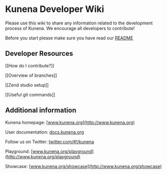 # Kunena Developer Wiki

Please use this wiki to share any information related to the development process of Kunena. We encourage all developers to contribute!

Before you start please make sure you have read our [README](https://github.com/Kunena/Kunena/blob/master/README.markdown)

## Developer Resources

[[How do I contribute?]]

[[Overview of branches]]

[[Zend studio setup]]

[[Useful git commands]]

## Additional information

Kunena homepage: [www.kunena.org](http://www.kunena.org)

User documentation: [docs.kunena.org](http://docs.kunena.org/index.php/Main_Page)

Follow us on Twitter: [twitter.com/#!/kunena](https://twitter.com/#!/kunena)

Playground: [www.kunena.org/playground](http://www.kunena.org/playground)

Showcase: [www.kunena.org/showcase](http://www.kunena.org/showcase)
